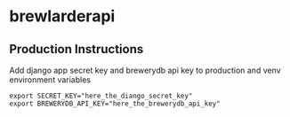 # brewlarderapi

## Production Instructions

Add django app secret key and brewerydb api key to production and venv environment variables

```
export SECRET_KEY="here_the_diango_secret_key"
export BREWERYDB_API_KEY="here_the_brewerydb_api_key"
```
